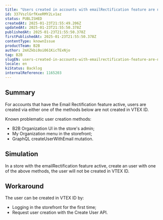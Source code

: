 ```yaml
---
title: "Users created in accounts with emailRectification feature are not created in VTEX ID"
id: 337VszlGrfKxeRMY2Lv1az
status: PUBLISHED
createdAt: 2025-01-23T21:55:49.206Z
updatedAt: 2025-01-23T21:55:50.378Z
publishedAt: 2025-01-23T21:55:50.378Z
firstPublishedAt: 2025-01-23T21:55:50.378Z
contentType: knownIssue
productTeam: B2B
author: 2mXZkbi0oi061KicTExNjo
tag: B2B
slugEN: users-created-in-accounts-with-emailrectification-feature-are-not-created-in-vtex-id
locale: en
kiStatus: Backlog
internalReference: 1165203
---
```


## Summary


For accounts that have the Email Rectification feature active, users are created via either one of the methods below are not created in VTEX ID.

Known problematic user creation methods:

- B2B Organization UI in the store's admin;
- My Organization menu in the storefront;
- GraphQL createUserWithEmail mutation.


##

## Simulation


In a store with the emailRectification feature active, create an user with one of the above methods, the user will not be created in VTEX ID.


##

## Workaround


The user can be created in VTEX ID by:

- Logging in the storefront for the first time;
- Request user creation with the Create User API.





